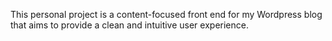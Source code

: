 This personal project is a content-focused front end for my Wordpress blog that aims to provide a clean and intuitive user experience.
